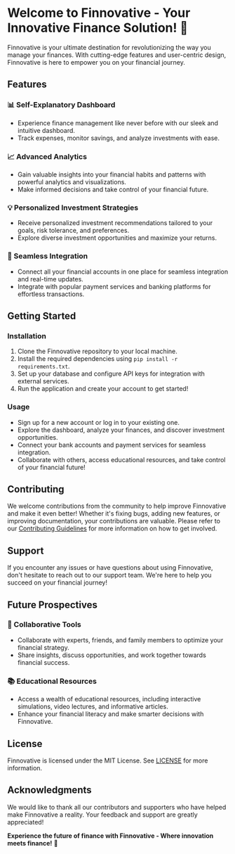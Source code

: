 # Welcome to Finnovative - Your Innovative Finance Solution! 🚀

Finnovative is your ultimate destination for revolutionizing the way you manage your finances. With cutting-edge features and user-centric design, Finnovative is here to empower you on your financial journey.

## Features

### 📊 Self-Explanatory Dashboard
- Experience finance management like never before with our sleek and intuitive dashboard.
- Track expenses, monitor savings, and analyze investments with ease.

### 📈 Advanced Analytics
- Gain valuable insights into your financial habits and patterns with powerful analytics and visualizations.
- Make informed decisions and take control of your financial future.

### 💡 Personalized Investment Strategies
- Receive personalized investment recommendations tailored to your goals, risk tolerance, and preferences.
- Explore diverse investment opportunities and maximize your returns.

### 🔗 Seamless Integration
- Connect all your financial accounts in one place for seamless integration and real-time updates.
- Integrate with popular payment services and banking platforms for effortless transactions.

## Getting Started

### Installation
1. Clone the Finnovative repository to your local machine.
2. Install the required dependencies using `pip install -r requirements.txt`.
3. Set up your database and configure API keys for integration with external services.
4. Run the application and create your account to get started!

### Usage
- Sign up for a new account or log in to your existing one.
- Explore the dashboard, analyze your finances, and discover investment opportunities.
- Connect your bank accounts and payment services for seamless integration.
- Collaborate with others, access educational resources, and take control of your financial future!

## Contributing
We welcome contributions from the community to help improve Finnovative and make it even better! Whether it's fixing bugs, adding new features, or improving documentation, your contributions are valuable. Please refer to our [Contributing Guidelines](CONTRIBUTING.md) for more information on how to get involved.

## Support
If you encounter any issues or have questions about using Finnovative, don't hesitate to reach out to our support team. We're here to help you succeed on your financial journey!

## Future Prospectives

### 🤝 Collaborative Tools
- Collaborate with experts, friends, and family members to optimize your financial strategy.
- Share insights, discuss opportunities, and work together towards financial success.

### 📚 Educational Resources
- Access a wealth of educational resources, including interactive simulations, video lectures, and informative articles.
- Enhance your financial literacy and make smarter decisions with Finnovative.

## License
Finnovative is licensed under the MIT License. See [LICENSE](LICENSE) for more information.

## Acknowledgments
We would like to thank all our contributors and supporters who have helped make Finnovative a reality. Your feedback and support are greatly appreciated!

**Experience the future of finance with Finnovative - Where innovation meets finance!** 🌟
